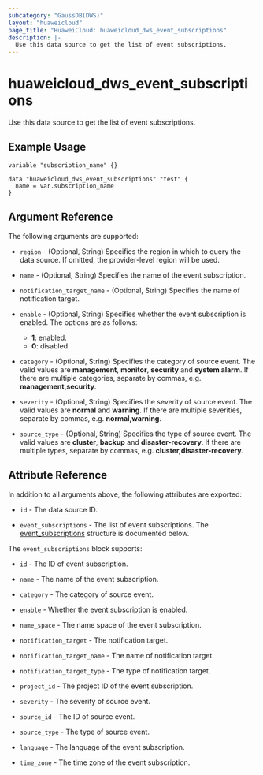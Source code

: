 ```yaml
---
subcategory: "GaussDB(DWS)"
layout: "huaweicloud"
page_title: "HuaweiCloud: huaweicloud_dws_event_subscriptions"
description: |-
  Use this data source to get the list of event subscriptions.
---
```


# huaweicloud_dws_event_subscriptions

Use this data source to get the list of event subscriptions.

## Example Usage

```hcl
variable "subscription_name" {}

data "huaweicloud_dws_event_subscriptions" "test" {
  name = var.subscription_name
}
```

## Argument Reference

The following arguments are supported:

* `region` - (Optional, String) Specifies the region in which to query the data source.
  If omitted, the provider-level region will be used.

* `name` - (Optional, String) Specifies the name of the event subscription.

* `notification_target_name` - (Optional, String) Specifies the name of notification target.

* `enable` - (Optional, String) Specifies whether the event subscription is enabled.
  The options are as follows:
  + **1**: enabled.
  + **0**: disabled.

* `category` - (Optional, String) Specifies the category of source event.
  The valid values are **management**, **monitor**, **security** and **system alarm**.
  If there are multiple categories, separate by commas, e.g. **management,security**.

* `severity` - (Optional, String) Specifies the severity of source event.
  The valid values are **normal** and **warning**. If there are multiple severities, separate by commas,
  e.g. **normal,warning**.

* `source_type` - (Optional, String) Specifies the type of source event.
  The valid values are **cluster**, **backup** and **disaster-recovery**. If there are multiple types,
  separate by commas, e.g. **cluster,disaster-recovery**.

## Attribute Reference

In addition to all arguments above, the following attributes are exported:

* `id` - The data source ID.

* `event_subscriptions` - The list of event subscriptions.
  The [event_subscriptions](#attrblock_event_subscriptions) structure is documented below.

<a name="attrblock_event_subscriptions"></a>
The `event_subscriptions` block supports:

* `id` - The ID of event subscription.

* `name` - The name of the event subscription.

* `category` - The category of source event.

* `enable` - Whether the event subscription is enabled.

* `name_space` - The name space of the event subscription.

* `notification_target` - The notification target.

* `notification_target_name` - The name of notification target.

* `notification_target_type` - The type of notification target.

* `project_id` - The project ID of the event subscription.

* `severity` - The severity of source event.

* `source_id` - The ID of source event.

* `source_type` - The type of source event.

* `language` - The language of the event subscription.

* `time_zone` - The time zone of the event subscription.
